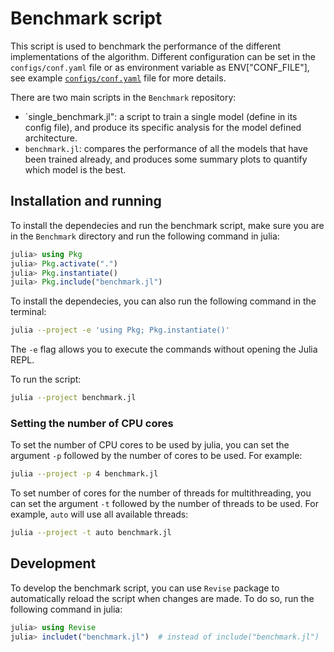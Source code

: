 # Benchmark script

This script is used to benchmark the performance of the different
implementations of the algorithm. Different configuration can be set in the
`configs/conf.yaml` file or as environment variable as ENV["CONF_FILE"], see
example [`configs/conf.yaml`](configs/conf.yaml) file for more details.

There are two main scripts in the `Benchmark` repository:
* `single_benchmark.jl": a script to train a single model (define in its config file), and produce its specific analysis for the model defined architecture.
* `benchmark.jl`: compares the performance of all the models that have been trained already, and produces some summary plots to quantify which model is the best.

## Installation and running

To install the dependecies and run the benchmark script, make sure you are in
the `Benchmark` directory and run the following command in julia:

```julia
julia> using Pkg
julia> Pkg.activate(".")
julia> Pkg.instantiate()
juila> Pkg.include("benchmark.jl")
```

To install the dependecies, you can also run the
following command in the terminal:

```bash
julia --project -e 'using Pkg; Pkg.instantiate()'
```

The `-e` flag allows you to execute the commands without opening the Julia REPL.

To run the script:

```bash
julia --project benchmark.jl
```

### Setting the number of CPU cores

To set the number of CPU cores to be used by julia, you can set the argument `-p`
followed by the number of cores to be used. For example:

```bash
julia --project -p 4 benchmark.jl
```

To set number of cores for the number of threads for multithreading, you can set
the argument `-t` followed by the number of threads to be used. For example,
`auto` will use all available threads:

```bash
julia --project -t auto benchmark.jl
```

## Development

To develop the benchmark script, you can use `Revise` package to automatically reload
the script when changes are made. To do so, run the following command in julia:

```julia
julia> using Revise
julia> includet("benchmark.jl")  # instead of include("benchmark.jl")
```
